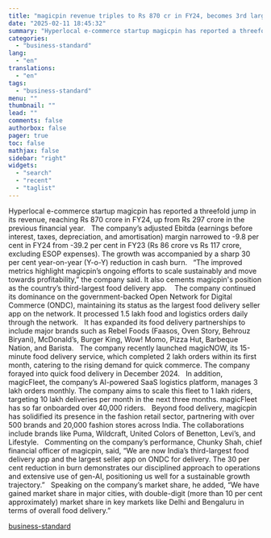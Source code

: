 ```yaml
---
title: "magicpin revenue triples to Rs 870 cr in FY24, becomes 3rd largest food app"
date: "2025-02-11 18:45:32"
summary: "Hyperlocal e-commerce startup magicpin has reported a threefold jump in its revenue, reaching Rs 870 crore in FY24, up from Rs 297 crore in the previous financial year. The company’s adjusted Ebitda (earnings before interest, taxes, depreciation, and amortisation) margin narrowed to -9.8 per cent in FY24 from -39.2 per..."
categories:
  - "business-standard"
lang:
  - "en"
translations:
  - "en"
tags:
  - "business-standard"
menu: ""
thumbnail: ""
lead: ""
comments: false
authorbox: false
pager: true
toc: false
mathjax: false
sidebar: "right"
widgets:
  - "search"
  - "recent"
  - "taglist"
---
```


Hyperlocal e-commerce startup magicpin has reported a threefold jump in its revenue, reaching Rs 870 crore in FY24, up from Rs 297 crore in the previous financial year.
 
The company’s adjusted Ebitda (earnings before interest, taxes, depreciation, and amortisation) margin narrowed to -9.8 per cent in FY24 from -39.2 per cent in FY23 (Rs 86 crore vs Rs 117 crore, excluding ESOP expenses). The growth was accompanied by a sharp 30 per cent year-on-year (Y-o-Y) reduction in cash burn.
 
“The improved metrics highlight magicpin’s ongoing efforts to scale sustainably and move towards profitability,” the company said. It also cements magicpin's position as the country’s third-largest food delivery app. 
 
The company continued its dominance on the government-backed Open Network for Digital Commerce (ONDC), maintaining its status as the largest food delivery seller app on the network. It processed 1.5 lakh food and logistics orders daily through the network.
 
It has expanded its food delivery partnerships to include major brands such as Rebel Foods (Faasos, Oven Story, Behrouz Biryani), McDonald’s, Burger King, Wow! Momo, Pizza Hut, Barbeque Nation, and Barista.
 
The company recently launched magicNOW, its 15-minute food delivery service, which completed 2 lakh orders within its first month, catering to the rising demand for quick commerce. The company forayed into quick food delivery in December 2024.
 
In addition, magicFleet, the company’s AI-powered SaaS logistics platform, manages 3 lakh orders monthly. The company aims to scale this fleet to 1 lakh riders, targeting 10 lakh deliveries per month in the next three months. magicFleet has so far onboarded over 40,000 riders.
 
Beyond food delivery, magicpin has solidified its presence in the fashion retail sector, partnering with over 500 brands and 20,000 fashion stores across India. The collaborations include brands like Puma, Wildcraft, United Colors of Benetton, Levi’s, and Lifestyle.
 
Commenting on the company’s performance, Chunky Shah, chief financial officer of magicpin, said, “We are now India’s third-largest food delivery app and the largest seller app on ONDC for delivery. The 30 per cent reduction in burn demonstrates our disciplined approach to operations and extensive use of gen-AI, positioning us well for a sustainable growth trajectory.”
 
Speaking on the company’s market share, he added, “We have gained market share in major cities, with double-digit (more than 10 per cent approximately) market share in key markets like Delhi and Bengaluru in terms of overall food delivery.”

[business-standard](https://www.business-standard.com/companies/start-ups/magicpin-revenue-triples-to-rs-870-cr-in-fy24-becomes-3rd-largest-food-app-125021101256_1.html)
